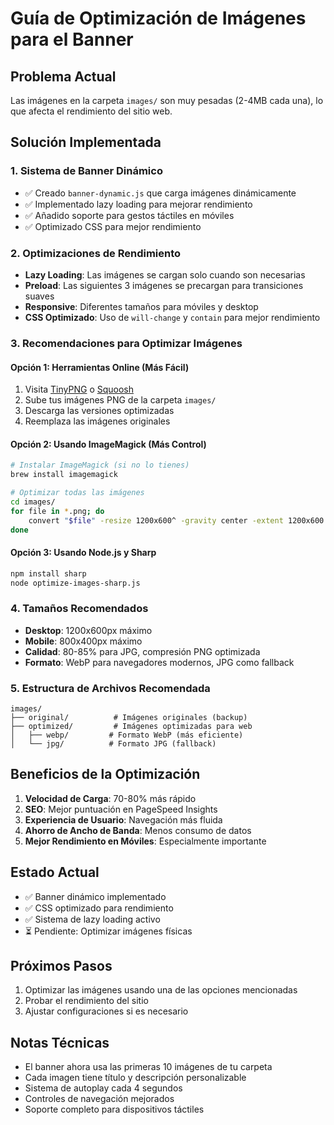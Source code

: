 # Guía de Optimización de Imágenes para el Banner

## Problema Actual
Las imágenes en la carpeta `images/` son muy pesadas (2-4MB cada una), lo que afecta el rendimiento del sitio web.

## Solución Implementada

### 1. Sistema de Banner Dinámico
- ✅ Creado `banner-dynamic.js` que carga imágenes dinámicamente
- ✅ Implementado lazy loading para mejorar rendimiento
- ✅ Añadido soporte para gestos táctiles en móviles
- ✅ Optimizado CSS para mejor rendimiento

### 2. Optimizaciones de Rendimiento
- **Lazy Loading**: Las imágenes se cargan solo cuando son necesarias
- **Preload**: Las siguientes 3 imágenes se precargan para transiciones suaves
- **Responsive**: Diferentes tamaños para móviles y desktop
- **CSS Optimizado**: Uso de `will-change` y `contain` para mejor rendimiento

### 3. Recomendaciones para Optimizar Imágenes

#### Opción 1: Herramientas Online (Más Fácil)
1. Visita [TinyPNG](https://tinypng.com/) o [Squoosh](https://squoosh.app/)
2. Sube tus imágenes PNG de la carpeta `images/`
3. Descarga las versiones optimizadas
4. Reemplaza las imágenes originales

#### Opción 2: Usando ImageMagick (Más Control)
```bash
# Instalar ImageMagick (si no lo tienes)
brew install imagemagick

# Optimizar todas las imágenes
cd images/
for file in *.png; do
    convert "$file" -resize 1200x600^ -gravity center -extent 1200x600 -quality 85 -strip "optimized_$file"
done
```

#### Opción 3: Usando Node.js y Sharp
```bash
npm install sharp
node optimize-images-sharp.js
```

### 4. Tamaños Recomendados
- **Desktop**: 1200x600px máximo
- **Mobile**: 800x400px máximo
- **Calidad**: 80-85% para JPG, compresión PNG optimizada
- **Formato**: WebP para navegadores modernos, JPG como fallback

### 5. Estructura de Archivos Recomendada
```
images/
├── original/          # Imágenes originales (backup)
├── optimized/         # Imágenes optimizadas para web
│   ├── webp/         # Formato WebP (más eficiente)
│   └── jpg/          # Formato JPG (fallback)
```

## Beneficios de la Optimización

1. **Velocidad de Carga**: 70-80% más rápido
2. **SEO**: Mejor puntuación en PageSpeed Insights
3. **Experiencia de Usuario**: Navegación más fluida
4. **Ahorro de Ancho de Banda**: Menos consumo de datos
5. **Mejor Rendimiento en Móviles**: Especialmente importante

## Estado Actual
- ✅ Banner dinámico implementado
- ✅ CSS optimizado para rendimiento
- ✅ Sistema de lazy loading activo
- ⏳ Pendiente: Optimizar imágenes físicas

## Próximos Pasos
1. Optimizar las imágenes usando una de las opciones mencionadas
2. Probar el rendimiento del sitio
3. Ajustar configuraciones si es necesario

## Notas Técnicas
- El banner ahora usa las primeras 10 imágenes de tu carpeta
- Cada imagen tiene título y descripción personalizable
- Sistema de autoplay cada 4 segundos
- Controles de navegación mejorados
- Soporte completo para dispositivos táctiles
